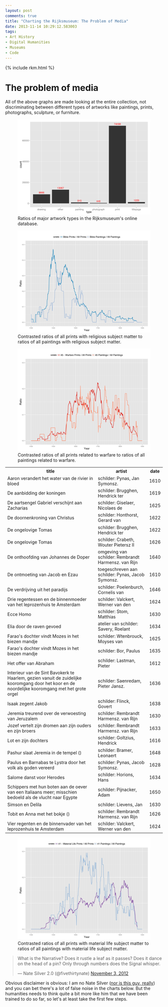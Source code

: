 ```yaml
---
layout: post
comments: true
title: "Charting the Rijksmuseum: The Problem of Media"
date: 2013-11-14 10:29:12.583003
tags:
- Art History
- Digital Humanities
- Museums
- Code
---
```


{% include rkm.html %}



# The problem of media

All of the above graphs are made looking at the entire collection, not discriminating between different types of artworks like paintings, prints, photographs, sculpture, or furniture.

<figure>
<img src="/assets/images-display/artwork_types.svg" alt="Ratios of artwork types in the Rijksmuseum" />
<figcaption>Ratios of major artwork types in the Rijksmuseum's online database.</figcaption>
</figure>


<figure>
<a href="/assets/images-display/bible_media.svg"><img src="/assets/images-display/bible_media.svg" alt="Contrasted ratios of prints with biblical subject matter to ratios of paintings with biblical subject matter." /></a>
<figcaption>Contrasted ratios of all prints with religious subject matter to ratios of all paintings with religious subject matter.</figcaption>
</figure>

<figure>
<a href="/assets/images-display/war_media.svg"><img src="/assets/images-display/war_media.svg" alt="Contrasted ratios of all prints related to warfare to ratios of all paintings related to warfare." /></a>
<figcaption>Contrasted ratios of all prints related to warfare to ratios of all paintings related to warfare.</figcaption>
</figure>


<table >
    <tr>
        <th>title</th>
        <th>artist</th>
        <th>date</th>
    </tr>
    <tr>
        <td>Aaron verandert het water van de rivier in bloed</td>
        <td>schilder: Pynas, Jan Symonsz.</td>
        <td>1610</td>
    </tr>
    <tr>
        <td>De aanbidding der koningen</td>
        <td>schilder: Brugghen, Hendrick ter</td>
        <td>1619</td>
    </tr>
    <tr>
        <td>De aartsengel Gabriel verschijnt aan Zacharias</td>
        <td>schilder: Giselaer, Nicolaes de</td>
        <td>1625</td>
    </tr>
    <tr>
        <td>De doornenkroning van Christus</td>
        <td>schilder: Honthorst, Gerard van</td>
        <td>1622</td>
    </tr>
    <tr>
        <td>De ongelovige Tomas</td>
        <td>schilder: Brugghen, Hendrick ter</td>
        <td>1622</td>
    </tr>
    <tr>
        <td>De ongelovige Tomas</td>
        <td>schilder: Crabeth, Wouter Pietersz II</td>
        <td>1626</td>
    </tr>
    <tr>
        <td>De onthoofding van Johannes de Doper</td>
        <td>omgeving van schilder: Rembrandt Harmensz. van Rijn</td>
        <td>1640</td>
    </tr>
    <tr>
        <td>De ontmoeting van Jacob en Ezau</td>
        <td>toegeschreven aan schilder: Pynas, Jacob Symonsz.</td>
        <td>1610</td>
    </tr>
    <tr>
        <td>De verdrijving uit het paradijs</td>
        <td>schilder: Poelenburch, Cornelis van</td>
        <td>1646</td>
    </tr>
    <tr>
        <td>Drie regentessen en de binnenmoeder van het leprozenhuis te Amsterdam</td>
        <td>schilder: Valckert, Werner van den</td>
        <td>1624</td>
    </tr>
    <tr>
        <td>Ecce Homo</td>
        <td>schilder: Stom, Matthias</td>
        <td>1630</td>
    </tr>
    <tr>
        <td>Elia door de raven gevoed</td>
        <td>atelier van schilder: Savery, Roelant</td>
        <td>1634</td>
    </tr>
    <tr>
        <td>Farao's dochter vindt Mozes in het biezen mandje</td>
        <td>schilder: Wtenbrouck, Moyses van</td>
        <td>1625</td>
    </tr>
    <tr>
        <td>Farao's dochter vindt Mozes in het biezen mandje</td>
        <td>schilder: Bor, Paulus</td>
        <td>1635</td>
    </tr>
    <tr>
        <td>Het offer van Abraham</td>
        <td>schilder: Lastman, Pieter</td>
        <td>1612</td>
    </tr>
    <tr>
        <td>Interieur van de Sint Bavokerk te Haarlem, gezien vanuit de zuidelijke kooromgang door het koor en de noordelijke kooromgang met het grote orgel</td>
        <td>schilder: Saenredam, Pieter Jansz.</td>
        <td>1636</td>
    </tr>
    <tr>
        <td>Isaak zegent Jakob</td>
        <td>schilder: Flinck, Govert</td>
        <td>1638</td>
    </tr>
    <tr>
        <td>Jeremia treurend over de verwoesting van Jeruzalem</td>
        <td>schilder: Rembrandt Harmensz. van Rijn</td>
        <td>1630</td>
    </tr>
    <tr>
        <td>Jozef vertelt zijn dromen aan zijn ouders en zijn broers</td>
        <td>schilder: Rembrandt Harmensz. van Rijn</td>
        <td>1633</td>
    </tr>
    <tr>
        <td>Lot en zijn dochters</td>
        <td>schilder: Goltzius, Hendrick</td>
        <td>1616</td>
    </tr>
    <tr>
        <td>Pashur slaat Jeremia in de tempel  ()</td>
        <td>schilder: Bramer, Leonaert</td>
        <td>1648</td>
    </tr>
    <tr>
        <td>Paulus en Barnabas te Lystra door het volk als goden vereerd</td>
        <td>schilder: Pynas, Jacob Symonsz.</td>
        <td>1628</td>
    </tr>
    <tr>
        <td>Salome danst voor Herodes</td>
        <td>schilder: Horions, Hans</td>
        <td>1634</td>
    </tr>
    <tr>
        <td>Schippers met hun boten aan de oever van een Italiaans meer; misschien bedoeld als de vlucht naar Egypte</td>
        <td>schilder: Pijnacker, Adam</td>
        <td>1650</td>
    </tr>
    <tr>
        <td>Simson en Delila</td>
        <td>schilder: Lievens, Jan</td>
        <td>1630</td>
    </tr>
    <tr>
        <td>Tobit en Anna met het bokje  ()</td>
        <td>schilder: Rembrandt Harmensz. van Rijn</td>
        <td>1626</td>
    </tr>
    <tr>
        <td>Vier regenten en de binnenvader van het leprozenhuis te Amsterdam</td>
        <td>schilder: Valckert, Werner van den</td>
        <td>1624</td>
    </tr>
</table>



<figure>
<a href="/assets/images-display/material_life_media.svg"><img src="/assets/images-display/material_life_media.svg" alt="Contrasted ratios of all prints with material life subject matter to ratios of all paintings with material life subject matter." /></a>
<figcaption>Contrasted ratios of all prints with material life subject matter to ratios of all paintings with material life subject matter.</figcaption>
</figure>


<blockquote class="twitter-tweet" lang="en"><p>What is the Narrative? Does it rustle a leaf as it passes? Does it dance on the head of a pin? Only through numbers does the Signal whisper.</p>&mdash; Nate Silver 2.0 (@fivethirtynate) <a href="https://twitter.com/fivethirtynate/statuses/264569367570825217">November 3, 2012</a></blockquote>
<script async src="//platform.twitter.com/widgets.js" charset="utf-8"></script>

Obvious disclaimer is obvious: I am no Nate Silver ([nor is this guy, really](https://twitter.com/fivethirtynate)) and you can bet there's a lot of false noise in the charts below. But the humanities needs to think quite a bit more like him that we have been trained to do so far, so let's at least take the first few steps.
